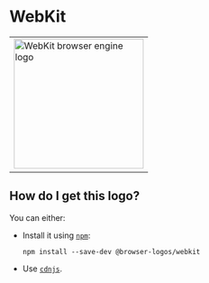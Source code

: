 # WebKit

<table>
    <tr height=240>
        <td>
            <a href="https://github.com/alrra/browser-logos/tree/226c9014633a3282758019e78ef294c3f56eaa79/src/webkit">
                <img width=230 src="https://raw.githubusercontent.com/alrra/browser-logos/226c9014633a3282758019e78ef294c3f56eaa79/src/webkit/webkit_512x512.png" alt="WebKit browser engine logo">
            </a>
        </td>
    </tr>
</table>

## How do I get this logo?

You can either:

* Install it using [`npm`][npm]:

  `npm install --save-dev @browser-logos/webkit`

* Use [`cdnjs`][cdnjs].

<!-- Link labels: -->

[cdnjs]: https://cdnjs.com/libraries/browser-logos
[npm]: https://www.npmjs.com/
